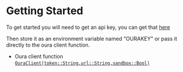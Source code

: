 # Getting Started


To get started you will need to get an api key, you can get that [here](https://cloud.ouraring.com/personal-access-tokens)

Then store it as an environment variable named "OURAKEY" or pass it directly to the oura client function. 

- Oura client function [`OuraClient(token::String,url::String,sandbox::Bool)`](@ref)